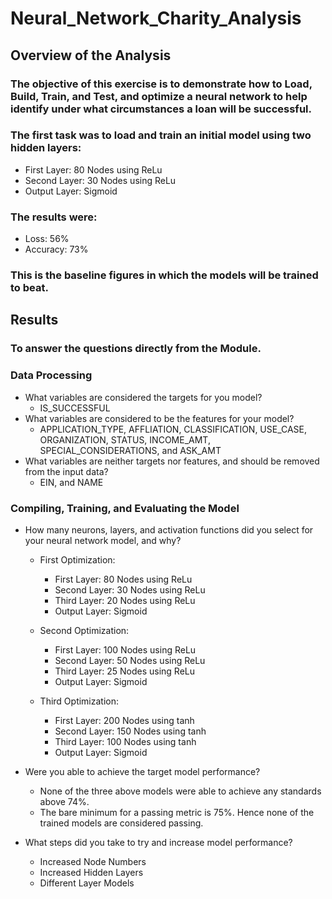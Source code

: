 # Neural_Network_Charity_Analysis

## Overview of the Analysis
### The objective of this exercise is to demonstrate how to Load, Build, Train, and Test, and optimize a neural network to help identify under what circumstances a loan will be successful.

### The first task was to load and train an initial model using two hidden layers:
- First Layer: 80 Nodes using ReLu
- Second Layer: 30 Nodes using ReLu
- Output Layer: Sigmoid

### The results were:
- Loss: 56%
- Accuracy: 73%

### This is the baseline figures in which the models will be trained to beat.

## Results
### To answer the questions directly from the Module.

### Data Processing
- What variables are considered the targets for you model?
  - IS_SUCCESSFUL
- What variables are considered to be the features for your model?
  - APPLICATION_TYPE, AFFLIATION, CLASSIFICATION, USE_CASE, ORGANIZATION, STATUS, INCOME_AMT, SPECIAL_CONSIDERATIONS, and ASK_AMT 
- What variables are neither targets nor features, and should be removed from the input data?
  - EIN, and NAME

### Compiling, Training, and Evaluating the Model
- How many neurons, layers, and activation functions did you select for your neural network model, and why?

  - First Optimization:
    - First Layer: 80 Nodes using ReLu
    - Second Layer: 30 Nodes using ReLu
    - Third Layer: 20 Nodes using ReLu
    - Output Layer: Sigmoid
    
  - Second Optimization:
    - First Layer: 100 Nodes using ReLu
    - Second Layer: 50 Nodes using ReLu
    - Third Layer: 25 Nodes using ReLu
    - Output Layer: Sigmoid
            
  - Third Optimization:
    - First Layer: 200 Nodes using tanh
    - Second Layer: 150 Nodes using tanh
    - Third Layer: 100 Nodes using tanh
    - Output Layer: Sigmoid

- Were you able to achieve the target model performance?

  - None of the three above models were able to achieve any standards above 74%.
  - The bare minimum for a passing metric is 75%.  Hence none of the trained models are considered passing.

- What steps did you take to try and increase model performance?
  - Increased Node Numbers
  - Increased Hidden Layers
  - Different Layer Models

  

     
